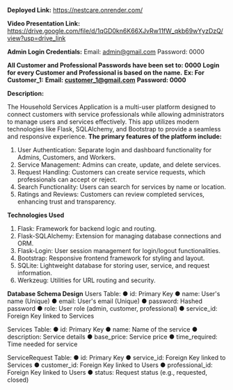 **Deployed Link:**
https://nestcare.onrender.com/

**Video Presentation Link:**
https://drive.google.com/file/d/1qGD0kn6K66XJvRw11fW_qkb69wYyzDzQ/view?usp=drive_link

**Admin Login Credentials:**
Email: admin@gmail.com
Password: 0000

**All Customer and Professional Passwords have been set to: 0000**
**Login for every Customer and Professional is based on the name.**
**Ex: For Customer_1:**
  **Email: customer_1@gmail.com**
  **Password: 0000**


**Description:**

The Household Services Application is a multi-user platform designed to connect customers
with service professionals while allowing administrators to manage users and services
effectively. This app utilizes modern technologies like Flask, SQLAlchemy, and Bootstrap to
provide a seamless and responsive experience.
**The primary features of the platform include:**
  1. User Authentication: Separate login and dashboard functionality for Admins, Customers, and Workers.
  2. Service Management: Admins can create, update, and delete services.
  3. Request Handling: Customers can create service requests, which professionals can accept or reject.
  4. Search Functionality: Users can search for services by name or location.
  5. Ratings and Reviews: Customers can review completed services, enhancing trust and transparency.

**Technologies Used**
  1. Flask: Framework for backend logic and routing.
  2. Flask-SQLAlchemy: Extension for managing database connections and ORM.
  3. Flask-Login: User session management for login/logout functionalities.
  4. Bootstrap: Responsive frontend framework for styling and layout.
  5. SQLite: Lightweight database for storing user, service, and request information.
  6. Werkzeug: Utilities for URL routing and security.

**Database Schema Design**
Users Table:
● id: Primary Key
● name: User's name (Unique)
● email: User's email (Unique)
● password: Hashed password
● role: User role (admin, customer, professional)
● service_id: Foreign Key linked to Services

Services Table:
● id: Primary Key
● name: Name of the service
● description: Service details
● base_price: Service price
● time_required: Time needed for service

ServiceRequest Table:
● id: Primary Key
● service_id: Foreign Key linked to Services
● customer_id: Foreign Key linked to Users
● professional_id: Foreign Key linked to Users
● status: Request status (e.g., requested, closed)
